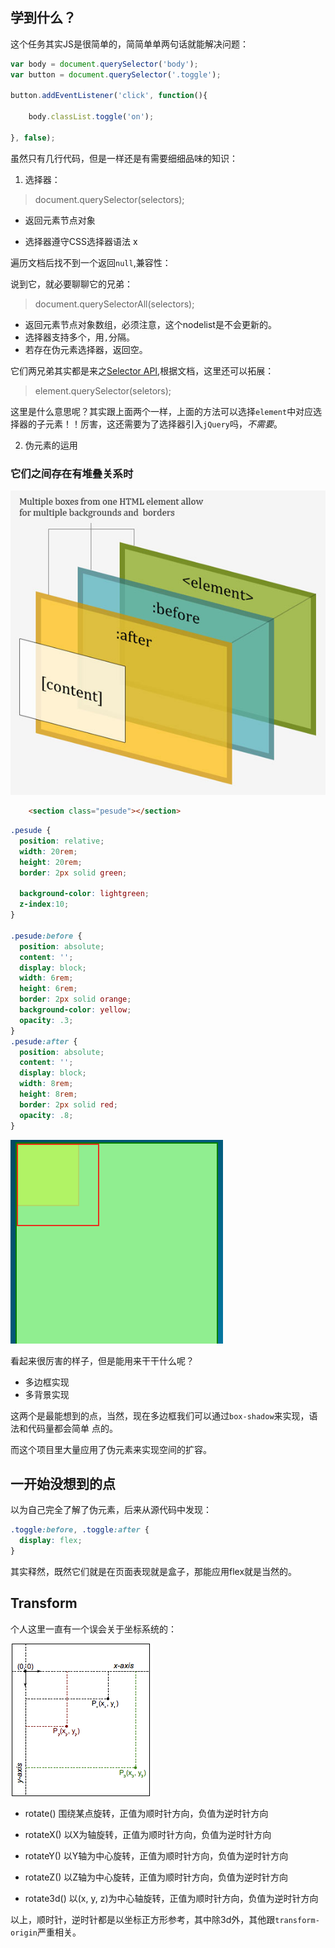 ## 学到什么？

这个任务其实JS是很简单的，简简单单两句话就能解决问题：

```js
var body = document.querySelector('body');
var button = document.querySelector('.toggle');

button.addEventListener('click', function(){

    body.classList.toggle('on');

}, false);

```

虽然只有几行代码，但是一样还是有需要细细品味的知识：

1. 选择器：

> document.querySelector(selectors);

+ 返回元素节点对象

+ 选择器遵守CSS选择器语法
x

遍历文档后找不到一个返回`null`,兼容性：

说到它，就必要聊聊它的兄弟： 

> document.querySelectorAll(selectors);

+ 返回元素节点对象数组，必须注意，这个nodelist是不会更新的。
+ 选择器支持多个，用`,`分隔。
+ 若存在伪元素选择器，返回空。

它们两兄弟其实都是来之[Selector API](https://www.w3.org/TR/selectors-api/#grammar),根据文档，这里还可以拓展：

> element.querySelector(seletors);

这里是什么意思呢？其实跟上面两个一样，上面的方法可以选择`element`中对应选择器的子元素！！厉害，这还需要为了选择器引入`jQuery`吗，*不需要*。

2. 伪元素的运用


### 它们之间存在有堆叠关系时

![盒子关系](./images/boxposition.jpg)

```html
    <section class="pesude"></section>
```

```css
.pesude {
  position: relative;
  width: 20rem;
  height: 20rem;
  border: 2px solid green;

  background-color: lightgreen;
  z-index:10;
}

.pesude:before {
  position: absolute;
  content: '';
  display: block;
  width: 6rem;
  height: 6rem;
  border: 2px solid orange;
  background-color: yellow;
  opacity: .3;
}
.pesude:after {
  position: absolute;
  content: '';
  display: block;
  width: 8rem;
  height: 8rem;
  border: 2px solid red;
  opacity: .8;
}
```

![盒子前后存在的位置关系](./images/stackposition.png)

看起来很厉害的样子，但是能用来干干什么呢？

- 多边框实现
- 多背景实现

这两个是最能想到的点，当然，现在多边框我们可以通过`box-shadow`来实现，语法和代码量都会简单
点的。

而这个项目里大量应用了伪元素来实现空间的扩容。

## 一开始没想到的点

以为自己完全了解了伪元素，后来从源代码中发现：

```css
.toggle:before, .toggle:after {
  display: flex;
}
```

其实释然，既然它们就是在页面表现就是盒子，那能应用flex就是当然的。

## Transform

个人这里一直有一个误会关于坐标系统的：

![坐标系统](./images/coord_in_R2.png)

- rotate()
围绕某点旋转，正值为顺时针方向，负值为逆时针方向

- rotateX()
以X为轴旋转，正值为顺时针方向，负值为逆时针方向

- rotateY()
以Y轴为中心旋转，正值为顺时针方向，负值为逆时针方向

- rotateZ()
以Z轴为中心旋转，正值为顺时针方向，负值为逆时针方向

- rotate3d()
以(x, y, z)为中心轴旋转，正值为顺时针方向，负值为逆时针方向

以上，顺时针，逆时针都是以坐标正方形参考，其中除3d外，其他跟`transform-origin`严重相关。

